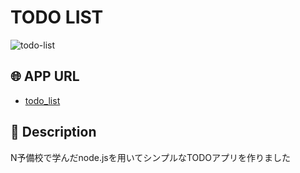 # TODO LIST
![todo-list](https://user-images.githubusercontent.com/54653466/73373433-f30a8980-42fb-11ea-8752-5d13ab45961f.gif)
  
## :globe_with_meridians: APP URL
- [todo_list](https://hidden-dusk-56441.herokuapp.com/posts)

## :pencil: Description
N予備校で学んだnode.jsを用いてシンプルなTODOアプリを作りました
